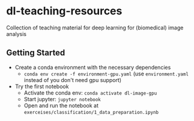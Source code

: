 # dl-teaching-resources
Collection of teaching material for deep learning for (biomedical) image analysis


## Getting Started

- Create a conda environment with the necessary dependencies
  - `conda env create -f environment-gpu.yaml` (use `environment.yaml` instead of you don't need gpu support)
- Try the first notebook
  - Activate the conda env: `conda activate dl-image-gpu`
  - Start jupyter: `jupyter notebook`
  - Open and run the notebook at `exerceises/classification/1_data_preparation.ipynb`
